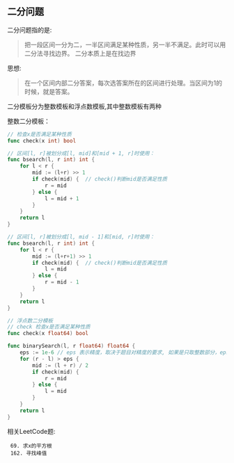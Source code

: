 ## 二分问题

二分问题指的是:

> 把一段区间一分为二，一半区间满足某种性质，另一半不满足。此时可以用二分法寻找边界。
> 二分本质上是在找边界

思想:

> 在一个区间内部二分答案，每次选答案所在的区间进行处理。当区间为1的时候，就是答案。

二分模板分为整数模板和浮点数模板,其中整数模板有两种

整数二分模板：
```go
// 检查x是否满足某种性质
func check(x int) bool

// 区间[l, r]被划分成[l, mid]和[mid + 1, r]时使用：
func bsearch(l, r int) int {
	for l < r {
		mid := (l+r) >> 1
		if check(mid) {  // check()判断mid是否满足性质
		    r = mid	
        } else {
            l = mid + 1	
        }
	}
	return l
}

// 区间[l, r]被划分成[l, mid - 1]和[mid, r]时使用：
func bsearch(l, r int) int {
    for l < r {
        mid := (l+r+1) >> 1
        if check(mid) {  // check()判断mid是否满足性质
            l = mid
        } else {
            r = mid - 1
        }
    }
    return l
}
```

```go
// 浮点数二分模板
// check 检查x是否满足某种性质
func check(x float64) bool

func binarySearch(l, r float64) float64 {
    eps := 1e-6 // eps 表示精度，取决于题目对精度的要求, 如果是只取整数部分，eps = 1
    for (r - l) > eps {
        mid := (l + r) / 2
        if check(mid) {
            r = mid
        } else {
            l = mid
        }
    }
    return l
}
```

相关LeetCode题:
```
 69. 求x的平方根 
 162. 寻找峰值
```

